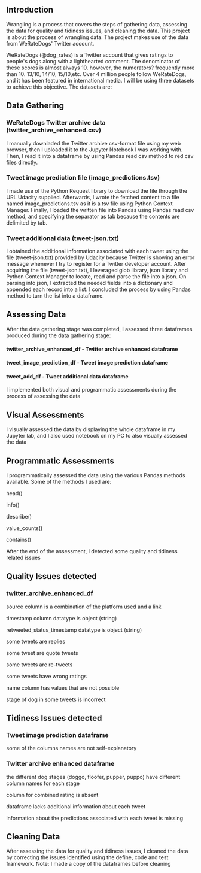 ## Introduction
Wrangling is a process that covers the steps of gathering data, assessing the data for quality and tidiness issues, and cleaning the data. This project is about the process of wrangling data. The project makes use of the data from WeRateDogs' Twitter account.

WeRateDogs (@dog_rates) is a Twitter account that gives ratings to people's dogs along with a lighthearted comment. The denominator of these scores is almost always 10. however, the numerators? frequently more than 10. 13/10, 14/10, 15/10,etc. Over 4 million people follow WeRateDogs, and it has been featured in international media.
I will be using three datasets to achieve this objective. The datasets are:

## Data Gathering
### WeRateDogs Twitter archive data (twitter_archive_enhanced.csv)
I manually downladed the Twitter archive csv-format file using my web browser, then I uploaded it to the Jupyter Notebook I was working with. Then, I read it into a dataframe by using Pandas read csv method to red csv files directly.

### Tweet image prediction file (image_predictions.tsv)
I made use of the Python Request library to download the file through the URL Udacity supplied. Afterwards, I wrote the fetched content to a file named image_predictions.tsv as it is a tsv file using Python Context Manager. Finally, I loaded the written file into Pandas using Pandas read csv method, and specifying the separator as tab because the contents are delimited by tab.

### Tweet additional data (tweet-json.txt)
I obtained the additional information associated with each tweet using the file (tweet-json.txt) provided by Udacity because Twitter is showing an error message whenever I try to register for a Twitter developer account. After acquiring the file (tweet-json.txt), I leveraged glob library, json library and Python Context Manager to locate, read and parse the file into a json. On parsing into json, I extracted the needed fields into a dictionary and appended each record into a list. I concluded the process by using Pandas method to turn the list into a dataframe.

## Assessing Data
After the data gathering stage was completed, I assessed three dataframes produced during the data gathering stage:

#### twitter_archive_enhanced_df - Twitter archive enhanced dataframe
#### tweet_image_prediction_df - Tweet image prediction dataframe
#### tweet_add_df - Tweet additional data dataframe
I implemented both visual and programmatic assessments during the process of assessing the data

## Visual Assessments
I visually assessed the data by displaying the whole dataframe in my Jupyter lab, and I also used notebook on my PC to also visually assessed the data

## Programmatic Assessments
I programmatically assessed the data using the various Pandas methods available. Some of the methods I used are:

head()

info()

describe()

value_counts()

contains()

After the end of the assessment, I detected some quality and tidiness related issues

## Quality Issues detected
### twitter_archive_enhanced_df
source column is a combination of the platform used and a link

timestamp column datatype is object (string)

retweeted_status_timestamp datatype is object (string)

some tweets are replies

some tweet are quote tweets

some tweets are re-tweets

some tweets have wrong ratings

name column has values that are not possible

stage of dog in some tweets is incorrect

## Tidiness Issues detected
### Tweet image prediction dataframe
some of the columns names are not self-explanatory

### Twitter archive enhanced dataframe
the different dog stages (doggo, floofer, pupper, puppo) have different column names for each stage

column for combined rating is absent

dataframe lacks additional information about each tweet

information about the predictions associated with each tweet is missing
## Cleaning Data
After assessing the data for quality and tidiness issues, I cleaned the data by correcting the issues identified using the define, code and test framework. Note: I made a copy of the dataframes before cleaning